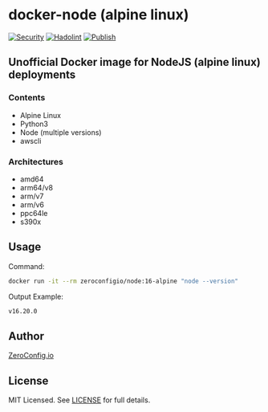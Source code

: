 # docker-node (alpine linux)

[![Security](https://github.com/zeroconfigio/docker-node/actions/workflows/anchore.yml/badge.svg?branch=main)](https://github.com/zeroconfigio/docker-node/actions/workflows/anchore.yml)
[![Hadolint](https://github.com/zeroconfigio/docker-node/actions/workflows/hadolint.yml/badge.svg?branch=main)](https://github.com/zeroconfigio/docker-node/actions/workflows/hadolint.yml)
[![Publish](https://github.com/zeroconfigio/docker-node/actions/workflows/publish.yml/badge.svg?branch=main)](https://github.com/zeroconfigio/docker-node/actions/workflows/publish.yml)

## Unofficial Docker image for NodeJS (alpine linux) deployments

### Contents

- Alpine Linux
- Python3
- Node (multiple versions)
- awscli

### Architectures

- amd64
- arm64/v8
- arm/v7
- arm/v6
- ppc64le
- s390x

## Usage

Command:

```bash
docker run -it --rm zeroconfigio/node:16-alpine "node --version"
```

Output Example:

```bash
v16.20.0
```

## Author

[ZeroConfig.io](https://github.com/zeroconfigio)

## License

MIT Licensed. See [LICENSE](https://github.com/zeroconfigio/docker-node/blob/master/LICENSE) for full details.

